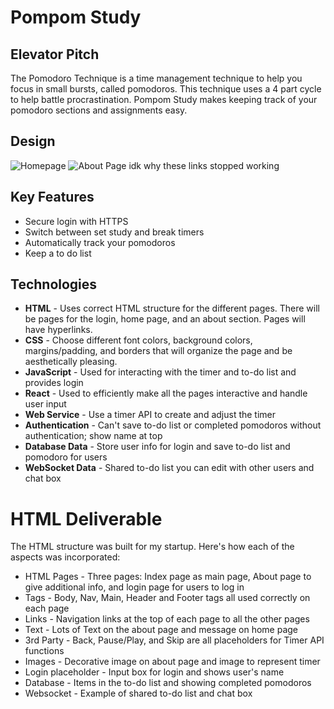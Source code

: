 # Pompom Study
## Elevator Pitch
The Pomodoro Technique is a time management technique to help you focus in small bursts, called pomodoros. This technique uses a 4 part cycle to help battle procrastination. Pompom Study makes keeping track of your pomodoro sections and assignments easy.

## Design
![Homepage](pompom%20home.png)
![About Page](pompom%20about.png)
idk why these links stopped working

## Key Features
- Secure login with HTTPS
- Switch between set study and break timers
- Automatically track your pomodoros
- Keep a to do list

## Technologies
- **HTML** - Uses correct HTML structure for the different pages. There will be pages for the login, home page, and an about section. Pages will have hyperlinks.
- **CSS** - Choose different font colors, background colors, margins/padding, and borders that will organize the page and be aesthetically pleasing.
- **JavaScript** - Used for interacting with the timer and to-do list and provides login
- **React** - Used to efficiently make all the pages interactive and handle user input
- **Web Service** - Use a timer API to create and adjust the timer
- **Authentication** - Can't save to-do list or completed pomodoros without authentication; show name at top
- **Database Data** - Store user info for login and save to-do list and pomodoro for users
- **WebSocket Data** - Shared to-do list you can edit with other users and chat box

# HTML Deliverable
The HTML structure was built for my startup. Here's how each of the aspects was incorporated:
- HTML Pages - Three pages: Index page as main page, About page to give additional info, and login page for users to log in
- Tags - Body, Nav, Main, Header and Footer tags all used correctly on each page
- Links - Navigation links at the top of each page to all the other pages
- Text - Lots of Text on the about page and message on home page
- 3rd Party - Back, Pause/Play, and Skip are all placeholders for Timer API functions
- Images - Decorative image on about page and image to represent timer
- Login placeholder - Input box for login and shows user's name
- Database - Items in the to-do list and showing completed pomodoros
- Websocket - Example of shared to-do list and chat box
